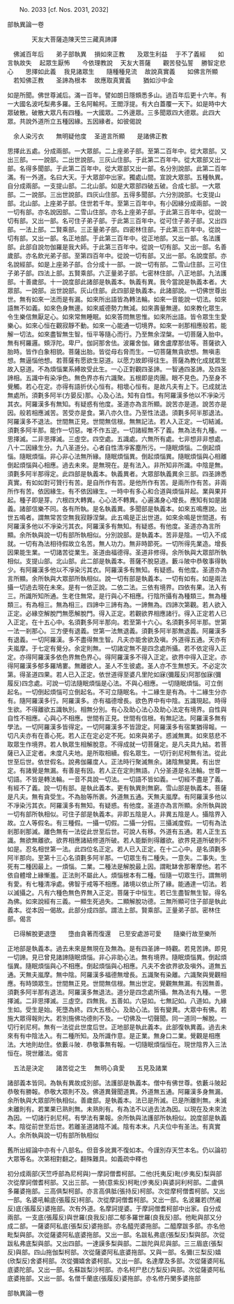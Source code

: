 ﻿　　No. 2033 [cf. Nos. 2031, 2032]

部執異論一卷

　　　　天友大菩薩造陳天竺三藏真諦譯


　佛滅百年后　　弟子部執異
　損如來正教　　及眾生利益
　于不了義經　　如言執故失
　起眾生厭怖　　今依理教說
　天友大菩薩　　觀苦發弘誓
　勝智定悲心　　思擇如此義
　我見諸眾生　　隨種種見流
　故說真實義　　如佛言所顯
　若知佛正教　　圣諦為根本
　故應取真實義　　猶如沙中金　

如是所聞。佛世尊滅后。滿一百年。譬如朗日隱頞悉多山。過百年后更十六年。有一大國名波吒梨弗多羅。王名阿輸柯。王閻浮提。有大白蓋覆一天下。如是時中大眾破散。破散大眾凡有四種。一大國眾。二外邊眾。三多聞眾四大德眾。此四大眾。共說外道所立五種因緣。五因緣者。如彼偈說

　余人染污衣　　無明疑他度
　圣道言所顯　　是諸佛正教　

思擇此五處。分成兩部。一大眾部。二上座弟子部。至第二百年中。從大眾部。又出三部。一一說部。二出世說部。三灰山住部。于此第二百年中。從大眾部又出一部。名得多聞部。于此第二百年中。從大眾部又出一部。名分別說部。此第二百年滿。有一外道。名曰大天。于大眾部中出家。獨處山間。宣說大眾部。五種執異。自分成兩部。一支提山部。二北山部。如是大眾部四破五破。合成七部。一大眾部。二一說部。三出世說部。四灰山住部。五得多聞部。六分別說部。七支提山部。北山部。上座弟子部。住世若千年。至第三百年中。有小因緣分成兩部。一說一切有部。亦名說因部。二雪山住部。亦名上座弟子部。于此第三百年中。從說一切有部。又出一部。名可住子弟子部。于此第三百年中。從可住子弟子部。又出四部。一法上部。二賢乘部。三正量弟子部。四密林住部。于此第三百年中。從說一切有部。又出一部。名正地部。于此第三百年中。從正地部。又出一部。名法護部。此部自說勿伽羅是我大師。于此第三百年中。從說一切有部。又出一部。名善歲部。亦名飲光弟子部。至第四百年中。從說一切有部。又出一部。名說度部。亦名說經部。如是上座弟子部。合分成十一部。一說一切有部。二雪山住部。三可住子弟子部。四法上部。五賢乘部。六正量弟子部。七密林住部。八正地部。九法護部。十善歲部。十一說度部此諸部是執義本。執義有異。我今當說是執義本者。大眾部。一說部。出世說部。灰山住部。此四部是執義本。此諸部說。一切佛世尊出世。無有如來一法而是有漏。如來所出語皆為轉法輪。如來一音能說一切法。如來語無不如義。如來色身無邊。如來威德勢力無減。如來壽量無邊。如來教化眾生。令生樂信無厭足心。如來常無睡眠。如來答問無思惟。如來所出語。皆令眾生生愛樂心。如來心恒在觀寂靜不動。如來一心能通一切境界。如來一剎那相應般若。能解一切法。如來盡智無生智。恒平等隨心而行。乃至無余涅槃。一切菩薩入胎中。無有柯羅邏。頞浮陀。卑尸。伽訶那舍佉。波羅舍伽。雞舍盧摩那佉等。菩薩欲入胎時。皆作白象相貌。菩薩出胎。皆從母右脅而生。一切菩薩無貪欲想。無嗔恚想。無逼惱他想。若菩薩有愿欲生惡道。以愿力故即得往生。菩薩為教化成就眾生故入惡道。不為煩惱業系縛故受此生。一心正對觀四圣諦。一智通四圣諦。及四圣諦相。五識中有染凈色。無色界亦有六識聚。五根即是肉團。眼不見色。乃至身不覺觸。若心在定。亦得有語折伏心恒有。相壞心恒有。是故凡夫有上下。已成就法無處所。須氀多阿半(方晏反)那。心及心法。知有自性。有阿羅漢多他以不凈染污其衣。阿羅漢多有無知。有疑惑有他度。圣道亦為言所顯。說苦亦是道。說苦亦是因。般若相應滅苦。苦受亦是食。第八亦久住。乃至性法退。須氀多阿半那退法。阿羅漢多不退法。世間無正見。世間無信根。無無記法。若人入正定。一切結滅。須氀多阿半那。能作一切惡。唯不作五逆。一切諸經無不了義。無為法有九種。一思擇滅。二非思擇滅。三虛空。四空處。五識處。六無所有處。七非想非非想處。八十二因緣生分。九八圣道分。心者自性清凈客塵所污。一隨眠煩惱。二倒起煩惱。隨眠煩惱。非心非心法無所緣。隨眠煩惱異。倒起煩惱異。隨眠煩惱與心相離倒起煩惱與心相應。過去未來。是無現在。是有法入。非所知非所識。中陰是無。須氀多阿半那得定。此四部是執義本。執義異者。大眾部執義異余三部。四圣諦悉真實。有如如對可贊行有苦。是自所作有苦。是他所作有苦。是兩所作有苦。非兩所作有苦。依因緣生。有不依因緣生。一時中有多心和合道與煩惱并起。業與果并起。種子即是芽。六根四大轉異。心心法不轉異。心遍滿身心增長。應知有如是諸義。諸部信樂不同。各有所執。是名執義異。多聞部是執義本。如來五鳴應說。出世五鳴者。謂無常苦空無我寂靜涅槃。此五鳴是正出世道。如來余鳴是世間道。有阿羅漢多他以不凈染污其衣。阿羅漢多有無知。有疑惑。有他度。圣道亦為言所顯。余所執與說一切有部所執相似。分別說部。是執義本。苦非是陰。一切入不成就。一切有為法相待假故立名苦。無人功力。無非時節死。一切所得先業造。增長因果能生業。一切諸苦從業生。圣道由福德得。圣道非修得。余所執與大眾部所執相似。支提山部。北山部。此二部是執義本。菩薩不脫惡道。藪斗陂中恭敬事得執少。有阿羅漢多他以不凈染污其衣。阿羅漢多有無知。有疑惑。有他度。圣道亦為言所顯。余所執與大眾部所執相似。說一切有部是執義本。一切有如有。如是兩法攝一切過去現在未來。是有一依正說。二依二法。三依有境界。四依有果。法入有三。所識所知所通。生老住無常。是行與心不相應。行陰所攝有為種類三。無為種類三。有為相三。無為相三。四諦中三諦有為。一諦無為。四諦次第觀。若人欲入正定。必緣空解脫門無愿解脫門。得入正定。若觀欲界相應諸行。得入正定若人已入正定。在十五心中。名須氀多阿半那向。若至第十六心。名須氀多阿半那。世第一法一剎那心。三方便有退義。世第一法無退義。須氀多阿半那無退義。阿羅漢多有退義。一切阿羅漢。多不盡得無生智。凡夫亦能舍欲及嗔。外道得五通。天亦有夫嵐摩。于七定有覺分。余定則無。一切諸定無不是四念處所攝。若不依定得入正定。亦得阿羅漢多依色界無色界心。得阿羅漢多不得入正定。欲界中得入正定。亦得阿羅漢多郁多羅鳩婁。無離欲人。圣人不生彼處。圣人亦不生無想天。不必定次第。得圣道四果。若人已入正定。依世道得至婆凡里陀如寐(彌履反)阿那伽寐(彌履反)四念處。可說一切法隨眠煩惱是心法。不與心相應。一切隨眠煩惱。可立倒起名。一切倒起煩惱可立倒起名。不可立隨眠名。十二緣生是有為。十二緣生分亦有。隨阿羅漢多行。阿羅漢多。亦有福德增長。欲色界中有中陰。五識現起。時得生欲。不得離欲五識執別。相無分別。有心及助心法心及助心法定有境界。自性與自性不相應。心與心不相應。世間有正見。世間有信根。有無記法。阿羅漢多無有學法。一切阿羅漢多皆得定。一切阿羅漢多不皆證定。阿羅漢多有宿業猶得報。一切凡夫亦有在善心死。若人正在定必定不死。如來與弟子。惑滅無異。如來慈悲不取眾生作境界。若人執眾生相解脫意。不得成就一切菩薩定。是凡夫具九結。若菩薩已入正定者。未度凡夫地。是所取相續。假名眾生。一切行剎尼柯無有法。從此世至后世。依世假名。說弗伽羅度人。正法時行聚滅無余。諸陰無變異。有出世定。有諸覺是無漏。有善是有因。若人正在定則無語。八分圣道是名法輪。世尊一切語。不皆是轉法輪。一音不具說一切法。一切語不皆如義。一切經不盡是了義。有經不了義。說一切有部。是執此義本。更有執異則無窮。雪山部是執義本。菩薩是凡夫。無有貪受生。不為胎等所裹。外道無五通。天無夫嵐摩。有阿羅漢多他以不凈染污其衣。阿羅漢多有無知。有疑惑。有他度。圣道亦為言所顯。余所執與說一切有部所執相似。可住子部是執義本。非即五陰是人。非異五陰是人。攝陰界入故。立人等假名。有三種假。一攝一切假。二攝一分假。三攝滅度假。一切有為法剎那剎那滅。離色無有一法從此世至后世。可說人有移。外道有五通。若人正生五識。無欲無離欲。欲界相應諸結修道所破。若人能斷則得離欲。欲界見道所破則不如是。忍名相世第一法。此四位名正定。若人已入正定。在十二心中。是名須氀多阿半那向。至第十三心名須氀多阿半那。一切眾生有二種失。一意失。二事失。生死有二種因最上。一煩惱。二業。二種法是解脫最上因。謂毗缽舍那奢摩他。若不依自體增上緣慚羞。正法則不屬此人。煩惱根本有二種。恒隨一切眾生行。謂無明有愛。有七種清凈處。佛智于戒等不相應。諸境以依止所了緣。能通達一切法。若以滅攝之。凡有六種色無色界無入正定。菩薩于中恒生。若已生盡智無生智。得名為佛。如來說經有三義。一顯生死過失。二顯解脫功德。三無所顯可住子部是執此義本。從本因一偈故。此部分成四部。謂法上部。賢乘部。正量弟子部。密林住部。偈言

　已得解脫更退墮　　墮由貪著而復還
　已至安處游可愛　　隨樂行故至樂所　

正地部是執義本。過去未來是無現在及無為。是有四圣諦一時觀。若見苦諦。即見一切諦。見已曾見諸諦隨眠煩惱。非心非助心法。無有境界。隨眠煩惱異。倒起煩惱異。隨眠煩惱與心不相應。倒起煩惱與心相應。凡夫不舍欲界欲及嗔外。道無五通。天無夫嵐摩。無中陰。阿羅漢多福德無增長。五識聚有染離。六識聚與覺觀相應。有時頭眾生。世間無正見。世間無信根。無出世定。覺觀無無漏。有因無善。須氀多阿半那有退法。阿羅漢多無退法。道分是四念處所攝。無為法有九種。一思擇滅。二非思擇滅。三虛空。四無我。五善如。六惡如。七無記如。八道如。九緣生如。受生是始。死墮為終。四大五根心。及助心法。皆有變異。大眾中有佛。若施大眾得報則大。若別施佛功德則不及。一切佛及一切聲聞。同一道同一解脫。一切行剎尼柯。無有一法從此世度后世。正地部是執此義本。此部復執異義。過去未來有有中陰法入。有二種所知。及所識作意。是正業。無身口二業。覺觀是相應法。大地則劫住。依藪斗陂．恭敬事無有報。一切隨眠煩惱恒在。現世陰界入三法恒在。現世離法。偈言

　五法是決定　　諸苦從之生
　無明心貪愛　　五見及諸業　

諸部義本皆同。為執有異故成別部。法護部是執義本。僧中有佛世尊。依藪斗陂起恭敬有勝報。恭敬大眾則不及。佛道異聲聞道異。外道無五通。阿羅漢多身無漏。余所執與大眾部所執相似。善歲部。是執義本。法已是所滅。已是所離則無。未滅未離則有。若業果已熟則無。未熟則有。有為法不以過去法為因。以現在及未來法為因。一切諸行剎尼柯。有學法有果報。余所執與法護部所執相似。說度部是執義本。陰從前世至后世。若離圣道諸陰不滅。陰有本末。凡夫位中有圣法。有真實人。余所執與說一切有部所執相似

舊所出經論中亦有十八部名。但音多訛異不復如本。今謹別存天竺本名。仍以論初大眾等名。次第相對翻之。翻殊難具。如義疏中釋也

初分成兩部(天竺呼部為尼柯與)一摩訶僧耆柯部。二他(托夷反)毗(步夷反)梨與部次從摩訶僧耆柯部。又出三部。一猗(意紫反)柯毗(步夷反)與婆訶利柯部。二盧俱多羅婆拖部。三高俱梨柯部。亦言高俱胝(張持反)柯部。次從摩柯僧耆柯部。又出一部。名婆吼輸底(張履反)柯部。次從摩訶僧耆柯部。又出一部。名波羅若(然阇反)底(張履反)婆拖部。次有外道。名摩訶提婆。于摩訶僧耆柯部中出家。自分成兩部。一支底(張履反)與世羅(良我反)部二郁多羅世羅(良我反)部。他毗與部又分成二部。一薩婆阿私底(張梨反)婆拖部。亦名醯兜婆拖部。二醯摩跋多部。亦名他毗梨與部。次從薩婆阿私底婆拖部。又出一部。名跋私弗底(張梨反)梨與部。次從跋私弗底梨與部。又出四部。一達謨多梨與部。二跋陀與尼與部。三三眉底(張梨反)與部。四山拖伽梨柯部。次從薩婆阿私底婆拖部。又與一部。名彌(三梨反)嬉(欣梨反)舍婆柯部。次從彌嬉舍婆柯部。又出一部。名達摩及多部。次從薩婆阿私底婆陀部。又出一部。名蘇跋梨沙柯部。亦名柯尸悲(方梨反)與部。次從薩婆阿私底婆拖部。又出一部。名僧千蘭底(張履反)婆拖部。亦名修丹闌多婆拖部

部執異論一卷
